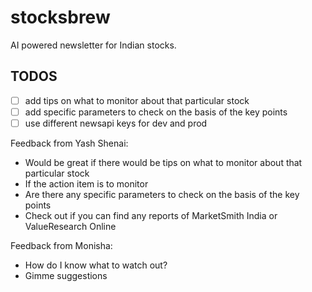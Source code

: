 # stocksbrew

AI powered newsletter for Indian stocks.

## TODOS

- [ ] add tips on what to monitor about that particular stock
- [ ] add specific parameters to check on the basis of the key points
- [ ] use different newsapi keys for dev and prod

Feedback from Yash Shenai:

- Would be great if there would be tips on what to monitor about that particular stock
- If the action item is to monitor
- Are there any specific parameters to check on the basis of the key points
- Check out if you can find any reports of MarketSmith India or ValueResearch Online


Feedback from Monisha:

- How do I know what to watch out?
- Gimme suggestions